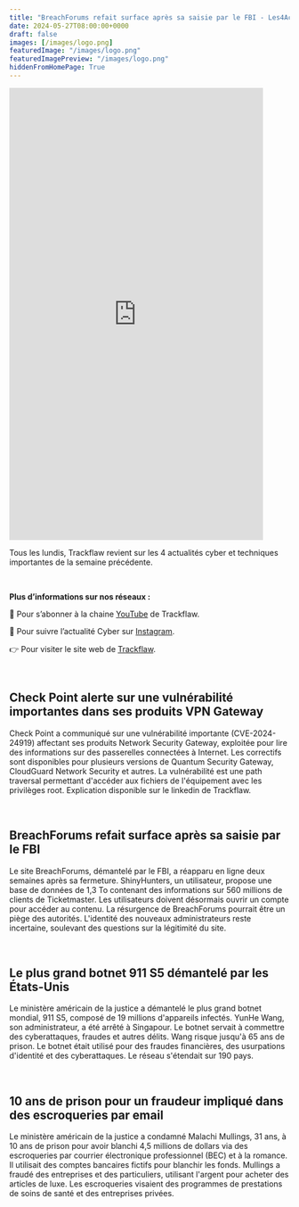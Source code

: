 ```yaml
---
title: "BreachForums refait surface après sa saisie par le FBI - Les4ActusCyber : semaine du 27 mai"
date: 2024-05-27T08:00:00+0000
draft: false
images: [/images/logo.png]
featuredImage: "/images/logo.png"
featuredImagePreview: "/images/logo.png"
hiddenFromHomePage: True
---
```

    
<div class="flex-container">
   <div class="flex-items">
   <iframe width="456" height="811" src="https://www.youtube.com/embed/OjpYoKBK2Ck" title="BreachForums refait surface après sa saisie par le FBI - #Les4ActusCyber : semaine du 27 mai" frameborder="0" allow="accelerometer; autoplay; clipboard-write; encrypted-media; gyroscope; picture-in-picture; web-share" allowfullscreen></iframe>
   </div>

   <div class="flex-items">
      <p>Tous les lundis, Trackflaw revient sur les 4 actualités cyber et techniques importantes de la semaine précédente.</p>
      <br>
      <p><strong>Plus d’informations sur nos réseaux :</strong></p>
      <p>🔴 Pour s’abonner à la chaine <a href="https://www.youtube.com/@trackflaw" target="_blank" rel="noopener noreffer ">YouTube</a> de Trackflaw.</p>
      <p>📸 Pour suivre l’actualité Cyber sur <a href="https://www.instagram.com/trackflaw/" target="_blank" rel="noopener noreffer ">Instagram</a>.</p>
      <p>👉 Pour visiter le site web de <a href="https://trackflaw.com" target="_blank" rel="noopener noreffer ">Trackflaw</a>.</p>
   </div>
</div>

    
<br>

## Check Point alerte sur une vulnérabilité importantes dans ses produits VPN Gateway

Check Point a communiqué sur une vulnérabilité importante (CVE-2024-24919) affectant ses produits Network Security Gateway, exploitée pour lire des informations sur des passerelles connectées à Internet. Les correctifs sont disponibles pour plusieurs versions de Quantum Security Gateway, CloudGuard Network Security et autres.
La vulnérabilité est une path traversal permettant d'accéder aux fichiers de l'équipement avec les privilèges root. Explication disponible sur le linkedin de Trackflaw.


<br>

## BreachForums refait surface après sa saisie par le FBI

Le site BreachForums, démantelé par le FBI, a réapparu en ligne deux semaines après sa fermeture. ShinyHunters, un utilisateur, propose une base de données de 1,3 To contenant des informations sur 560 millions de clients de Ticketmaster. Les utilisateurs doivent désormais ouvrir un compte pour accéder au contenu.
La résurgence de BreachForums pourrait être un piège des autorités. L'identité des nouveaux administrateurs reste incertaine, soulevant des questions sur la légitimité du site.


<br>

## Le plus grand botnet 911 S5 démantelé par les États-Unis

Le ministère américain de la justice a démantelé le plus grand botnet mondial, 911 S5, composé de 19 millions d'appareils infectés. YunHe Wang, son administrateur, a été arrêté à Singapour. Le botnet servait à commettre des cyberattaques, fraudes et autres délits.
Wang risque jusqu'à 65 ans de prison. Le botnet était utilisé pour des fraudes financières, des usurpations d'identité et des cyberattaques. Le réseau s'étendait sur 190 pays.


<br>

## 10 ans de prison pour un fraudeur impliqué dans des escroqueries par email

Le ministère américain de la justice a condamné Malachi Mullings, 31 ans, à 10 ans de prison pour avoir blanchi 4,5 millions de dollars via des escroqueries par courrier électronique professionnel (BEC) et à la romance. Il utilisait des comptes bancaires fictifs pour blanchir les fonds.
Mullings a fraudé des entreprises et des particuliers, utilisant l'argent pour acheter des articles de luxe. Les escroqueries visaient des programmes de prestations de soins de santé et des entreprises privées.


